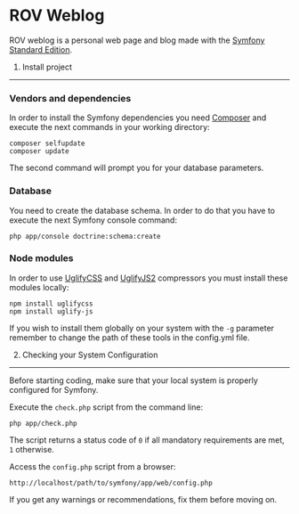 ROV Weblog
==========

ROV weblog is a personal web page and blog made with the [Symfony Standard Edition][1].

1) Install project
------------------

### Vendors and dependencies

In order to install the Symfony dependencies you need [Composer][2] and execute the next commands in your working directory:

    composer selfupdate
    composer update

The second command will prompt you for your database parameters.

### Database

You need to create the database schema. In order to do that you have to execute the next Symfony console command:

    php app/console doctrine:schema:create

### Node modules

In order to use [UglifyCSS][3] and [UglifyJS2][4] compressors you must install these modules locally:

	npm install uglifycss
	npm install uglify-js

If you wish to install them globally on your system with the `-g` parameter remember to change the path of these tools in the config.yml file.

2) Checking your System Configuration
-------------------------------------

Before starting coding, make sure that your local system is properly
configured for Symfony.

Execute the `check.php` script from the command line:

    php app/check.php

The script returns a status code of `0` if all mandatory requirements are met,
`1` otherwise.

Access the `config.php` script from a browser:

    http://localhost/path/to/symfony/app/web/config.php

If you get any warnings or recommendations, fix them before moving on.

[1]:  http://symfony.com
[2]:  http://getcomposer.org/
[3]:  https://github.com/fmarcia/UglifyCSS
[4]:  https://github.com/mishoo/UglifyJS2